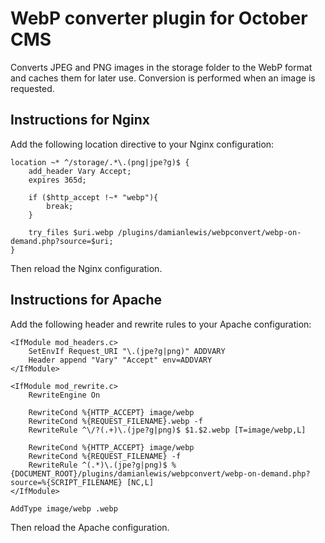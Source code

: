 # WebP converter plugin for October CMS
Converts JPEG and PNG images in the storage folder to the WebP format and caches them for later use. Conversion is performed when an image is requested.

## Instructions for Nginx
Add the following location directive to your Nginx configuration:
```
location ~* ^/storage/.*\.(png|jpe?g)$ {
    add_header Vary Accept;
    expires 365d;

    if ($http_accept !~* "webp"){
        break;
    }

    try_files $uri.webp /plugins/damianlewis/webpconvert/webp-on-demand.php?source=$uri;
}
``` 
Then reload the Nginx configuration.

## Instructions for Apache
Add the following header and rewrite rules to your Apache configuration:
```apacheconfig
<IfModule mod_headers.c>
    SetEnvIf Request_URI "\.(jpe?g|png)" ADDVARY
    Header append "Vary" "Accept" env=ADDVARY
</IfModule>

<IfModule mod_rewrite.c>
    RewriteEngine On

    RewriteCond %{HTTP_ACCEPT} image/webp
    RewriteCond %{REQUEST_FILENAME}.webp -f
    RewriteRule ^\/?(.+)\.(jpe?g|png)$ $1.$2.webp [T=image/webp,L]

    RewriteCond %{HTTP_ACCEPT} image/webp
    RewriteCond %{REQUEST_FILENAME} -f
    RewriteRule ^(.*)\.(jpe?g|png)$ %{DOCUMENT_ROOT}/plugins/damianlewis/webpconvert/webp-on-demand.php?source=%{SCRIPT_FILENAME} [NC,L]
</IfModule>

AddType image/webp .webp
``` 
Then reload the Apache configuration.